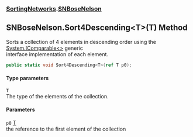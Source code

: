 ### [SortingNetworks](./SortingNetworks.md 'SortingNetworks').[SNBoseNelson](./SortingNetworks-SNBoseNelson.md 'SortingNetworks.SNBoseNelson')
## SNBoseNelson.Sort4Descending&lt;T&gt;(T) Method
Sorts a collection of 4 elements in descending order using the [System.IComparable&lt;&gt;](https://docs.microsoft.com/en-us/dotnet/api/System.IComparable-1 'System.IComparable`1') generic  
interface implementation of each element.  
```csharp
public static void Sort4Descending<T>(ref T p0);
```
#### Type parameters
<a name='SortingNetworks-SNBoseNelson-Sort4Descending-T-(T)-T'></a>
`T`  
The type of the elements of the collection.  
  
#### Parameters
<a name='SortingNetworks-SNBoseNelson-Sort4Descending-T-(T)-p0'></a>
`p0` [T](#SortingNetworks-SNBoseNelson-Sort4Descending-T-(T)-T 'SortingNetworks.SNBoseNelson.Sort4Descending&lt;T&gt;(T).T')  
the reference to the first element of the collection  
  
